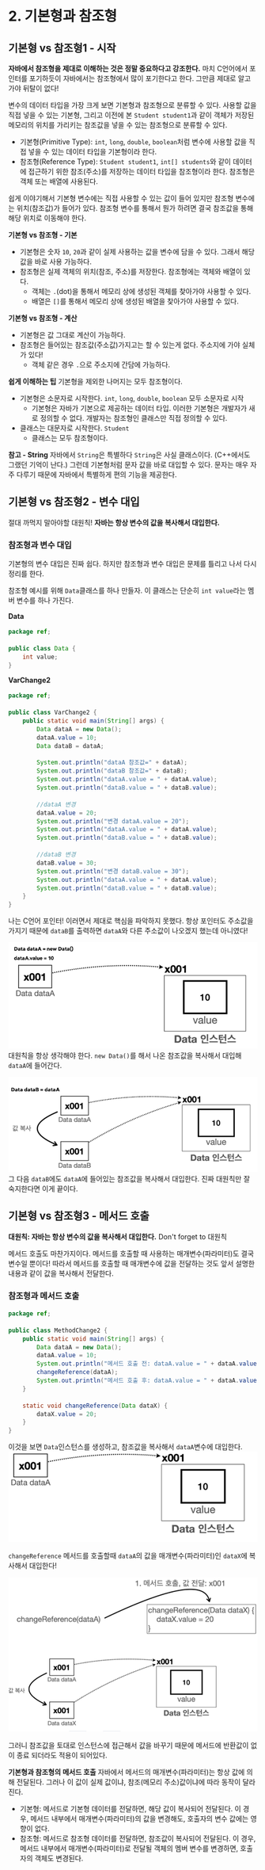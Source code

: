 # 2. 기본형과 참조형

## 기본형 vs 참조형1 - 시작
**자바에서 참조형을 제대로 이해하는 것은 정말 중요하다고 강조한다.**
마치 C언어에서 포인터를 포기하듯이 자바에서는 참조형에서 많이 포기한다고 한다. 그만큼 제대로 알고 가야 뒤탈이 없다!

변수의 데이터 타입을 가장 크게 보면 기본형과 참조형으로 분류할 수 있다. 사용할 값을 직접 넣을 수 있는 기본형, 그리고 이전에 본 `Student student1`과 같이 객체가 저장된 메모리의 위치를 가리키는 참조값을 넣을 수 있는 참조형으로 분류할 수 있다.
- 기본형(Primitive Type): `int`, `long`, `double`, `boolean`처럼 변수에 사용할 값을 직접 넣을 수 있는 데이터 타입을 기본형이라 한다.
- 참조형(Reference Type): `Student student1`, `int[] students`와 같이 데이터에 접근하기 위한 참조(주소)를 저장하는 데이터 타입을 참조형이라 한다. 참조형은 객체 또는 배열에 사용된다. 

쉽게 이야기해서 기본형 변수에는 직접 사용할 수 있는 값이 들어 있지만 참조형 변수에는 위치(참조값)가 들어가 있다. 
참조형 변수를 통해서 뭔가 하려면 결국 참조값을 통해 해당 위치로 이동해야 한다.

**기본형 vs 참조형 - 기본**
- 기본형은 숫자 `10`, `20`과 같이 실제 사용하는 값을 변수에 담을 수 있다. 그래서 해당 값을 바로 사용 가능하다.
- 참조형은 실제 객체의 위치(참조, 주소)를 저장한다. 참조형에는 객체와 배열이 있다.
    - 객체는 `.`(dot)을 통해서 메모리 상에 생성된 객체를 찾아가야 사용할 수 있다. 
    - 배열은 `[]`를 통해서 메모리 상에 생성된 배열을 찾아가야 사용할 수 있다.

**기본형 vs 참조형 - 계산**
- 기본형은 값 그대로 계산이 가능하다.
- 참조형은 들어있는 참조값(주소값)가지고는 할 수 있는게 없다. 주소지에 가야 실체가 있다!
    - 객체 같은 경우 `.`으로 주소지에 간담에 가능하다.

**쉽게 이해하는 팁**
기본형을 제외한 나머지는 모두 참조형이다.
- 기본형은 소문자로 시작한다. `int`, `long`, `double`, `boolean` 모두 소문자로 시작
    - 기본형은 자바가 기본으로 제공하는 데이터 타입. 이러한 기본형은 개발자가 새로 정의할 수 없다. 개발자는 참조형인 클래스만 직접 정의할 수 있다.
- 클래스는 대문자로 시작한다. `Student`
    - 클래스는 모두 참조형이다.


**참고 - String**
자바에서 `String`은 특별하다 `String`은 사실 클래스이다. (C++에서도 그랬던 기억이 난다.) 그런데 기본형처럼 문자 값을 바로 대입할 수 있다. 문자는 매우 자주 다루기 때문에 자바에서 특별하게 편의 기능을 제공한다.

## 기본형 vs 참조형2 - 변수 대입

절대 까먹지 말아야할 대원칙! **자바는 항상 변수의 값을 복사해서 대입한다.**

### 참조형과 변수 대입
기본형의 변수 대입은 진짜 쉽다. 하지만 참조형과 변수 대입은 문제를 틀리고 나서 다시 정리를 한다.

참조형 예시를 위해 `Data`클래스를 하나 만들자. 이 클래스는 단순히 `int value`라는 멤버 변수를 하나 가진다.

**Data** 
```java
package ref;

public class Data {
    int value;
}
```

**VarChange2**
```java
package ref;

public class VarChange2 {
    public static void main(String[] args) {
        Data dataA = new Data();
        dataA.value = 10;
        Data dataB = dataA;
        
        System.out.println("dataA 참조값=" + dataA);
        System.out.println("dataB 참조값=" + dataB);
        System.out.println("dataA.value = " + dataA.value);
        System.out.println("dataB.value = " + dataB.value);
        
        //dataA 변경
        dataA.value = 20;
        System.out.println("변경 dataA.value = 20");
        System.out.println("dataA.value = " + dataA.value);
        System.out.println("dataB.value = " + dataB.value);
        
        //dataB 변경
        dataB.value = 30;
        System.out.println("변경 dataB.value = 30");
        System.out.println("dataA.value = " + dataA.value);
        System.out.println("dataB.value = " + dataB.value);
    }
}
```
나는 C언어 포인터! 이러면서 제대로 핵심을 파악하지 못했다. 
항상 포인터도 주소값을 가지기 때문에 `dataB`를 출력하면 `dataA`와 다른 주소값이 나오겠지 했는데 아니였다!


![alt text](image.png)
대원칙을 항상 생각해야 한다. `new Data()`를 해서 나온 참조값을 복사해서 대입해 `dataA`에 들어간다. 

![alt text](image-1.png)
그 다음 `dataB`에도 `dataA`에 들어있는 참조값을 복사해서 대입한다. 진짜 대원칙만 잘 숙지한다면 이게 끝이다.


## 기본형 vs 참조형3 - 메서드 호출
**대원칙: 자바는 항상 변수의 값을 복사해서 대입한다.** Don't forget to 대원칙

메서드 호출도 마찬가지이다. 메서드를 호출할 때 사용하는 매개변수(파라미터)도 결국 변수일 뿐이다! 따라서 메서드를 호출할 때 매개변수에 값을 전달하는 것도 앞서 설명한 내용과 같이 값을 복사해서 전달한다.

### 참조형과 메서드 호출

```java
package ref;

public class MethodChange2 {
    public static void main(String[] args) {
        Data dataA = new Data();
        dataA.value = 10;
        System.out.println("메서드 호출 전: dataA.value = " + dataA.value);
        changeReference(dataA);
        System.out.println("메서드 호출 후: dataA.value = " + dataA.value);
    }

    static void changeReference(Data dataX) {
        dataX.value = 20;
    }
}
```
이것을 보면 `Data`인스턴스를 생성하고, 참조값을 복사해서 `dataA`변수에 대입한다.
![alt text](image-2.png)

`changeReference` 메서드를 호출할때 `dataA`의 값을 매개변수(파라미터)인 `dataX`에 복사해서 대입한다!

![alt text](image-3.png)

그러니 참조값을 토대로 인스턴스에 접근해서 값을 바꾸기 때문에 메서드에 반환값이 없이 종료 되더라도 적용이 되어있다.

**기본형과 참조형의 메서드 호출**
자바에서 메서드의 매개변수(파라미터)는 항상 값에 의해 전달된다. 그러나 이 값이 실제 값이냐, 참조(메모리 주소)값이냐에 따라 동작이 달라진다.
- 기본형: 메서드로 기본형 데이터를 전달하면, 해당 값이 복사되어 전달된다. 이 경우, 메서드 내부에서 매개변수(파라미터)의 값을 변경해도, 호출자의 변수 값에는 영향이 없다.
- 참조형: 메서드로 참조형 데이터를 전달하면, 참조값이 복사되어 전달된다. 이 경우, 메서드 내부에서 매개변수(파라미터)로 전달될 객체의 멤버 변수를 변경하면, 호출자의 객체도 변경된다.

